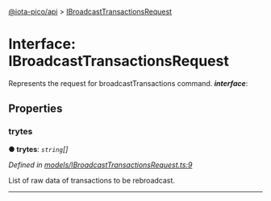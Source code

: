 [@iota-pico/api](../README.md) > [IBroadcastTransactionsRequest](../interfaces/ibroadcasttransactionsrequest.md)



# Interface: IBroadcastTransactionsRequest


Represents the request for broadcastTransactions command.
*__interface__*: 



## Properties
<a id="trytes"></a>

###  trytes

**●  trytes**:  *`string`[]* 

*Defined in [models/IBroadcastTransactionsRequest.ts:9](https://github.com/iotaeco/iota-pico-api/blob/72e857a/src/models/IBroadcastTransactionsRequest.ts#L9)*



List of raw data of transactions to be rebroadcast.




___


